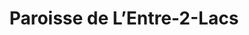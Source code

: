 ---
title: Paroisse de L’Entre-2-Lacs
name: Entre-2-Lacs
site: https://www.entre2lacs.ch/
territoire:
- Cornaux
- Cressier
- Laténa
- Le Landeron
- Lignières
NPA:
- 2068
- 2072
- 2073
- 2074
- 2075
- 2087
- 2088
- 2523
- 2525
meta:
- Enges
- Épagnier
- Hauterive
- Marin
- La Tène
- Thielle
- Wavre
- Saint-Blaise
- St-Blaise
- Entre-deux-Lacs
- Latena
ministres:
- Ruth Letare
- Raoul Pagnamenta
- Frédéric Frédo Siegenthaler
---